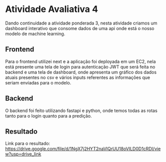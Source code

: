 # Atividade Avaliativa 4

Dando continuidade a atividade ponderada 3, nesta atividade criamos um dashboard interativo que consome dados de uma api onde está o nosso modelo de machine learning.

## Frontend
Para o frontend utilizei next e a aplicação foi deployada em um EC2, nela está presente uma tela de login para autenticação JWT que será feita no backend e uma tela de dashboard, onde apresenta um gráfico dos dados atuais presentes no csv e vários inputs referentes as informações que seriam enviadas para o modelo.

## Backend
O backend foi feito utilizando fastapi e python, onde temos todas as rotas tanto para o login quanto para a predição.

## Resultado
Link para o resultado:
https://drive.google.com/file/d/1NgX7j2HYT2naVlQrUU18oVILD0D1cRDl/view?usp=drive_link
